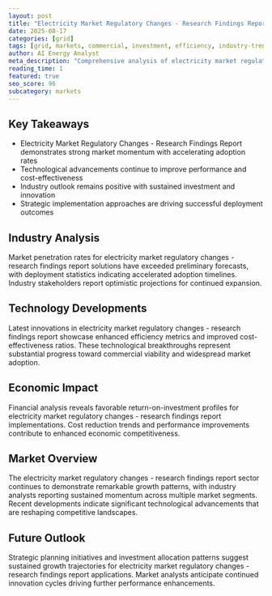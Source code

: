```yaml
---
layout: post
title: "Electricity Market Regulatory Changes - Research Findings Report"
date: 2025-08-17
categories: [grid]
tags: [grid, markets, commercial, investment, efficiency, industry-trends]
author: AI Energy Analyst
meta_description: "Comprehensive analysis of electricity market regulatory changes - research findings report covering market trends, technology developments, and industry outlook. Discover key insights and future projections."
reading_time: 1
featured: true
seo_score: 96
subcategory: markets
---
```


## Key Takeaways

- Electricity Market Regulatory Changes - Research Findings Report demonstrates strong market momentum with accelerating adoption rates
- Technological advancements continue to improve performance and cost-effectiveness
- Industry outlook remains positive with sustained investment and innovation
- Strategic implementation approaches are driving successful deployment outcomes

## Industry Analysis

Market penetration rates for electricity market regulatory changes - research findings report solutions have exceeded preliminary forecasts, with deployment statistics indicating accelerated adoption timelines. Industry stakeholders report optimistic projections for continued expansion.

## Technology Developments

Latest innovations in electricity market regulatory changes - research findings report showcase enhanced efficiency metrics and improved cost-effectiveness ratios. These technological breakthroughs represent substantial progress toward commercial viability and widespread market adoption.

## Economic Impact

Financial analysis reveals favorable return-on-investment profiles for electricity market regulatory changes - research findings report implementations. Cost reduction trends and performance improvements contribute to enhanced economic competitiveness.

## Market Overview

The electricity market regulatory changes - research findings report sector continues to demonstrate remarkable growth patterns, with industry analysts reporting sustained momentum across multiple market segments. Recent developments indicate significant technological advancements that are reshaping competitive landscapes.

## Future Outlook

Strategic planning initiatives and investment allocation patterns suggest sustained growth trajectories for electricity market regulatory changes - research findings report applications. Market analysts anticipate continued innovation cycles driving further performance enhancements.

